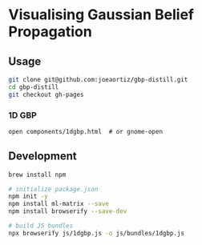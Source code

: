# Visualising Gaussian Belief Propagation

## Usage

```bash
git clone git@github.com:joeaortiz/gbp-distill.git
cd gbp-distill
git checkout gh-pages
```

### 1D GBP

```
open components/1dgbp.html  # or gnome-open
```

## Development

```bash
brew install npm

# initialize package.json
npm init -y
npm install ml-matrix --save
npm install browserify --save-dev

# build JS bundles
npx browserify js/1dgbp.js -o js/bundles/1dgbp.js
```
